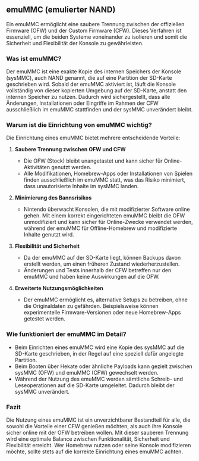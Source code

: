 ## **emuMMC (emulierter NAND)**

Ein emuMMC ermöglicht eine saubere Trennung zwischen der offiziellen Firmware (OFW) und der Custom Firmware (CFW). Dieses Verfahren ist essenziell, um die beiden Systeme voneinander zu isolieren und somit die Sicherheit und Flexibilität der Konsole zu gewährleisten.

### Was ist emuMMC?  
Der emuMMC ist eine exakte Kopie des internen Speichers der Konsole (sysMMC), auch NAND genannt, die auf eine Partition der SD-Karte geschrieben wird. Sobald der emuMMC aktiviert ist, läuft die Konsole vollständig von dieser kopierten Umgebung auf der SD-Karte, anstatt den internen Speicher zu nutzen. Dadurch wird sichergestellt, dass alle Änderungen, Installationen oder Eingriffe im Rahmen der CFW ausschließlich im emuMMC stattfinden und der sysMMC unverändert bleibt.

### Warum ist die Einrichtung von emuMMC wichtig?  
Die Einrichtung eines emuMMC bietet mehrere entscheidende Vorteile:  

1. **Saubere Trennung zwischen OFW und CFW**  
   - Die OFW (Stock) bleibt unangetastet und kann sicher für Online-Aktivitäten genutzt werden.  
   - Alle Modifikationen, Homebrew-Apps oder Installationen von Spielen finden ausschließlich im emuMMC statt, was das Risiko minimiert, dass unautorisierte Inhalte im sysMMC landen.  

2. **Minimierung des Bannsrisikos**  
   - Nintendo überwacht Konsolen, die mit modifizierter Software online gehen. Mit einem korrekt eingerichteten emuMMC bleibt die OFW unmodifiziert und kann sicher für Online-Zwecke verwendet werden, während der emuMMC für Offline-Homebrew und modifizierte Inhalte genutzt wird.  

3. **Flexibilität und Sicherheit**  
   - Da der emuMMC auf der SD-Karte liegt, können Backups davon erstellt werden, um einen früheren Zustand wiederherzustellen.  
   - Änderungen und Tests innerhalb der CFW betreffen nur den emuMMC und haben keine Auswirkungen auf die OFW.  

4. **Erweiterte Nutzungsmöglichkeiten**  
   - Der emuMMC ermöglicht es, alternative Setups zu betreiben, ohne die Originaldaten zu gefährden. Beispielsweise können experimentelle Firmware-Versionen oder neue Homebrew-Apps getestet werden.  

### Wie funktioniert der emuMMC im Detail?  
- Beim Einrichten eines emuMMC wird eine Kopie des sysMMC auf die SD-Karte geschrieben, in der Regel auf eine speziell dafür angelegte Partition.  
- Beim Booten über Hekate oder ähnliche Payloads kann gezielt zwischen sysMMC (OFW) und emuMMC (CFW) gewechselt werden.  
- Während der Nutzung des emuMMC werden sämtliche Schreib- und Leseoperationen auf die SD-Karte umgeleitet. Dadurch bleibt der sysMMC unverändert.  

### Fazit  
Die Nutzung eines emuMMC ist ein unverzichtbarer Bestandteil für alle, die sowohl die Vorteile einer CFW genießen möchten, als auch ihre Konsole sicher online mit der OFW betreiben wollen. Mit dieser sauberen Trennung wird eine optimale Balance zwischen Funktionalität, Sicherheit und Flexibilität erreicht. Wer Homebrew nutzen oder seine Konsole modifizieren möchte, sollte stets auf die korrekte Einrichtung eines emuMMC achten.